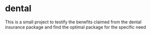# dental
This is a small project to testify the benefits claimed from the dental insurance package and find the optimal package for the specific need
